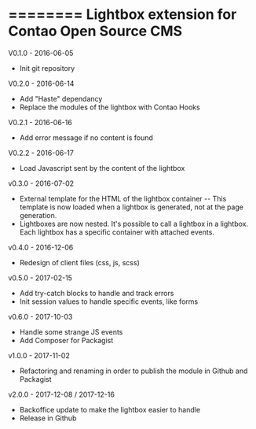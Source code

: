 ========
Lightbox extension for Contao Open Source CMS
========

V0.1.0 - 2016-06-05
- Init git repository

V0.2.0 - 2016-06-14
- Add "Haste" dependancy
- Replace the modules of the lightbox with Contao Hooks

V0.2.1 - 2016-06-16
- Add error message if no content is found

V0.2.2 - 2016-06-17
- Load Javascript sent by the content of the lightbox

v0.3.0 - 2016-07-02
- External template for the HTML of the lightbox container
-- This template is now loaded when a lightbox is generated, not at the page generation.
- Lightboxes are now nested. It's possible to call a lightbox in a lightbox. Each lightbox has a specific container with attached events.

v0.4.0 - 2016-12-06
- Redesign of client files (css, js, scss)

v0.5.0 - 2017-02-15
- Add try-catch blocks to handle and track errors
- Init session values to handle specific events, like forms

v0.6.0 - 2017-10-03
- Handle some strange JS events
- Add Composer for Packagist

v1.0.0 - 2017-11-02
- Refactoring and renaming in order to publish the module in Github and Packagist

v2.0.0 - 2017-12-08 / 2017-12-16
- Backoffice update to make the lightbox easier to handle
- Release in Github